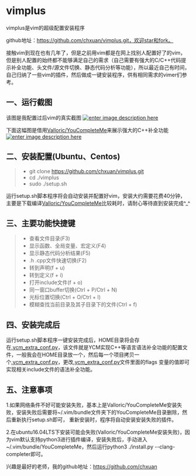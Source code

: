 # vimplus

vimplus是vim的超级配置安装程序 

github地址：https://github.com/chxuan/vimplus.git，欢迎star和fork。

接触vim到现在也有几年了，但是之前用vim都是在网上找别人配置好了的vim，但是别人配置的始终都不能够满足自己的需求（自己需要有强大的C/C++代码提示补全功能、头文件/源文件切换、静态代码分析等功能），所以最近自己有时间，自己归纳了一些vim的插件，然后做成一键安装程序，供有相同需求的vimer们参考。

 

## 一、运行截图

该图是我配置过后vim的真实截图 [![enter image description here](https://raw.githubusercontent.com/chxuan/vimplus/master/screenshot.png)](https://raw.githubusercontent.com/chxuan/vimplus/master/screenshot/screenshot.png)

下面这幅图是借用[Valloric/YouCompleteMe](https://github.com/Valloric/YouCompleteMe)来展示强大的C++补全功能 [![enter image description here](https://camo.githubusercontent.com/1f3f922431d5363224b20e99467ff28b04e810e2/687474703a2f2f692e696d6775722e636f6d2f304f50346f6f642e676966)](https://camo.githubusercontent.com/1f3f922431d5363224b20e99467ff28b04e810e2/687474703a2f2f692e696d6775722e636f6d2f304f50346f6f642e676966)

## 二、安装配置(Ubuntu、Centos)

> - git clone https://github.com/chxuan/vimplus.git
> - cd ./vimplus
> - sudo ./setup.sh

运行setup.sh脚本程序将会自动安装并配置好vim，安装大约需要花费40分钟，主要是下载编译[Valloric/YouCompleteMe](https://github.com/Valloric/YouCompleteMe)比较耗时，请耐心等待直到安装完成^_^

## 三、主要功能快捷键

> - 查看文件目录(F3)
> - 显示函数、全局变量、宏定义(F4)
> - 显示静态代码分析结果(F5)
> - .h .cpp文件快速切换(F2)
> - 转到声明(f + u)
> - 转到定义(f + i)
> - 打开include文件(f + o)
> - 同一窗口buffer切换(Ctrl + P/Ctrl + N)
> - 光标位置切换(Ctrl + O/Ctrl + I)
> - 模糊查找当前目录及其子目录下的文件(Ctrl + f)

## 四、安装完成后

运行setup.sh脚本程序一键安装完成后，HOME目录将会存在[.ycm_extra_conf.py](https://raw.githubusercontent.com/chxuan/vimplus/master/.ycm_extra_conf.py)，该文件就是YCM实现C++等语言语法补全功能的配置文件，一般我会在HOME目录放一个，然后每一个项目拷贝一个[.ycm_extra_conf.py](https://raw.githubusercontent.com/chxuan/vimplus/master/.ycm_extra_conf.py)，更改[.ycm_extra_conf.py](https://raw.githubusercontent.com/chxuan/vimplus/master/.ycm_extra_conf.py)文件里面的flags 变量的值即可实现相关include文件的语法补全功能。

 

## 五、注意事项

1.如果网络条件不好可能安装失败，基本上是Valloric/YouCompleteMe安装失败，安装失败后需要将~/.vim/bundle文件夹下的YouCompleteMe目录删除，然后重新执行setup.sh即可，
重新安装时，程序将自动安装安装失败的插件。

2.在ubuntu16.04LTS下安装可能会失败(Valloric/YouCompleteMe安装失败)，因为vim默认支持python3进行插件编译，安装失败后，手动进入~/.vim/bundle/YouCompleteMe，然后运行python3 ./install.py --clang-completer即可。

兴趣是最好的老师，我的github地址：https://github.com/chxuan